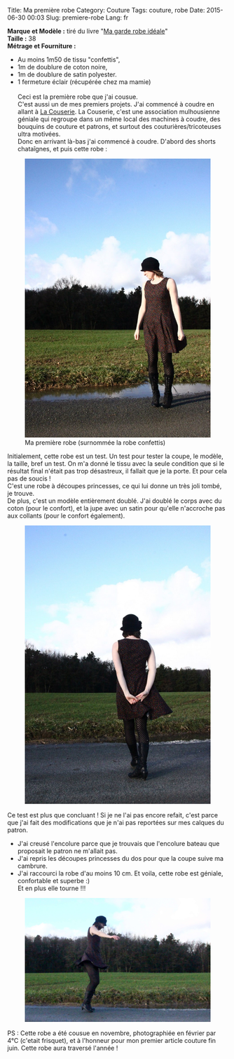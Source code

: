 Title: Ma première robe
Category: Couture
Tags: couture, robe
Date: 2015-06-30 00:03
Slug: premiere-robe
Lang: fr

**Marque et Modèle :** tiré du livre "[Ma garde robe idéale](http://www.marabout.com/la-garde-robe-ideale-9782501096843)"<br>
**Taille :** 38<br>
**Métrage et Fourniture :** <br>
- Au moins 1m50 de tissu "confettis",<br>
- 1m de doublure de coton noire,<br>
- 1m de doublure de satin polyester.<br>
- 1 fermeture éclair (récupérée chez ma mamie)<br><br>
Ceci est la première robe que j'ai cousue.<br>
C'est aussi un de mes premiers projets. J'ai commencé à coudre en allant à [La Couserie](https://www.facebook.com/lacouserie?fref=nf). La Couserie, c'est une association mulhousienne géniale qui regroupe dans un même local des machines à coudre, des bouquins de couture et patrons, et surtout des couturières/tricoteuses ultra motivées.<br>
Donc en arrivant là-bas j'ai commencé à coudre. D'abord des shorts chataîgnes, et puis cette robe :

<figure>
	<img src="/images/robe_confetti_1.JPG" alt="première robe 1">
	<figcaption>Ma première robe (surnommée la robe confettis)</figcaption>
</figure>

Initialement, cette robe est un test. Un test pour tester la coupe, le modèle, la taille, bref un test. On m'a donné le tissu avec la seule condition que si le résultat final n'était pas trop désastreux, il fallait que je la porte. Et pour cela pas de soucis !<br>
C'est une robe à découpes princesses, ce qui lui donne un très joli tombé, je trouve.<br>
De plus, c'est un modèle entièrement doublé. J'ai doublé le corps avec du coton (pour le confort), et la jupe avec un satin pour qu'elle n'accroche pas aux collants (pour le confort également).

<figure>
	<img src="/images/robe_confetti_2.JPG" alt="première robe 2">
</figure>

Ce test est plus que concluant ! Si je ne l'ai pas encore refait, c'est parce que j'ai fait des modifications que je n'ai pas reportées sur mes calques du patron.<br>
- J'ai creusé l'encolure parce que je trouvais que l'encolure bateau que proposait le patron ne m'allait pas.<br>
- J'ai repris les découpes princesses du dos pour que la coupe suive ma cambrure.<br>
- J'ai raccourci la robe d'au moins 10 cm.
Et voila, cette robe est géniale, confortable et superbe :)<br>
Et en plus elle tourne !!!

<figure>
	<img src="/images/robe_confetti_3.JPG" alt="première robe 3">
</figure>

PS : Cette robe a été cousue en novembre, photographiée en février par 4°C (c'etait frisquet), et à l'honneur pour mon premier article couture fin juin. Cette robe aura traversé l'année !
